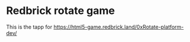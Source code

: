 # Redbrick rotate game

This is the tapp for 
https://html5-game.redbrick.land/0xRotate-platform-dev/
